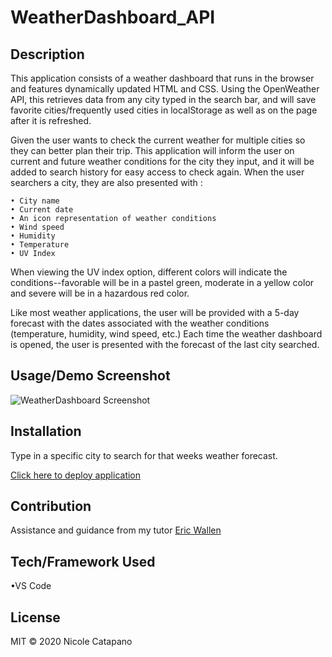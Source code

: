 # WeatherDashboard_API

## Description 

This application consists of a weather dashboard that runs in the browser and features dynamically updated HTML and CSS. Using the OpenWeather API, this retrieves data from any city typed in the search bar, and will save favorite cities/frequently used cities in localStorage as well as on the page after it is refreshed.

Given the user wants to check the current weather for multiple cities so they can better plan their trip. This application will inform the user on current and future weather conditions for the city they input, and it will be added to search history for easy access to check again. When the user searchers a city, they are also presented with :

    • City name
    • Current date
    • An icon representation of weather conditions
    • Wind speed
    • Humidity
    • Temperature
    • UV Index

When viewing the UV index option, different colors will indicate the conditions--favorable will be in a pastel green, moderate in a yellow color and severe will be in a hazardous red color.

Like most weather applications, the user will be provided with a 5-day forecast with the dates associated with the weather conditions (temperature, humidity, wind speed, etc.) Each time the weather dashboard is opened, the user is presented with the forecast of the last city searched.


## Usage/Demo Screenshot

<!-- Screenshot will go here -->
![WeatherDashboard Screenshot](assets/images/Weather_Dashboard.gif)


## Installation

Type in a specific city to search for that weeks weather forecast.

[Click here to deploy application](https://nsc9605.github.io/WeatherDashboard_API/)

## Contribution

Assistance and guidance from my tutor [Eric Wallen](https://github.com/ericwallen)

## Tech/Framework Used

•VS Code


## License

MIT © 2020 Nicole Catapano


